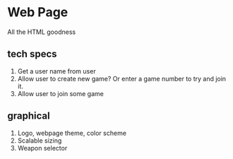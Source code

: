 # Web Page

All the HTML goodness

## tech specs

1. Get a user name from user
2. Allow user to create new game? Or enter a game number to try and join it.
3. Allow user to join some game

## graphical

1. Logo, webpage theme, color scheme
2. Scalable sizing
3. Weapon selector
